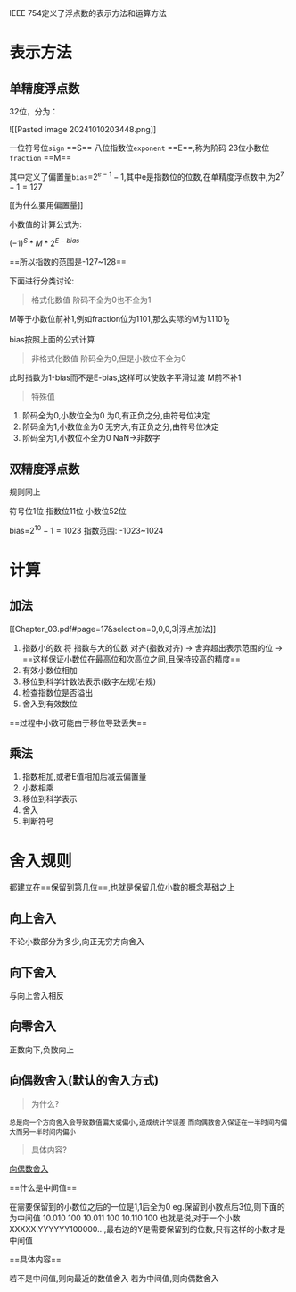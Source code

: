 IEEE 754定义了浮点数的表示方法和运算方法

# 表示方法

## 单精度浮点数

32位，分为：

![[Pasted image 20241010203448.png]]

一位符号位`sign`   ==S==
八位指数位`exponent`  ==E==,称为阶码
23位小数位`fraction` ==M==

其中定义了偏置量`bias`=$2^{e-1}-1$,其中e是指数位的位数,在单精度浮点数中,为$2^7-1=127$

[[为什么要用偏置量]]

小数值的计算公式为:

$(-1)^S*M*2^{E-bias}$

==所以指数的范围是-127~128==

下面进行分类讨论:

> 格式化数值
> 阶码不全为0也不全为1

M等于小数位前补1,例如fraction位为1101,那么实际的M为$1.1101_2$

bias按照上面的公式计算

> 非格式化数值
> 阶码全为0,但是小数位不全为0

此时指数为1-bias而不是E-bias,这样可以使数字平滑过渡
M前不补1

> 特殊值

1. 阶码全为0,小数位全为0
为0,有正负之分,由符号位决定
2. 阶码全为1,小数位全为0
无穷大,有正负之分,由符号位决定
3. 阶码全为1,小数位不全为0
NaN->非数字

## 双精度浮点数

规则同上

符号位1位
指数位11位
小数位52位

bias=$2^{10}-1=1023$
指数范围:
-1023~1024
# 计算

## 加法

[[Chapter_03.pdf#page=17&selection=0,0,0,3|浮点加法]]

1. 指数小的数 将 指数与大的位数 对齐(指数对齐) -> 舍弃超出表示范围的位 -> ==这样保证小数位在最高位和次高位之间,且保持较高的精度==
2. 有效小数位相加
3. 移位到科学计数法表示(数字左规/右规)
4. 检查指数位是否溢出
5. 舍入到有效数位

==过程中小数可能由于移位导致丢失==

## 乘法

1. 指数相加,或者E值相加后减去偏置量
2. 小数相乘
3. 移位到科学表示
4. 舍入
5. 判断符号

# 舍入规则

都建立在==保留到第几位==,也就是保留几位小数的概念基础之上
## 向上舍入

不论小数部分为多少,向正无穷方向舍入

## 向下舍入

与向上舍入相反

## 向零舍入

正数向下,负数向上

## 向偶数舍入(默认的舍入方式)

> 为什么?

`总是向一个方向舍入会导致数值偏大或偏小,造成统计学误差`
`而向偶数舍入保证在一半时间内偏大而另一半时间内偏小`

> 具体内容?

[向偶数舍入](https://blog.leodots.me/post/45-ieee754-rounding-rules.html)

==什么是中间值==

在需要保留到的小数位之后的一位是1,1后全为0
eg.保留到小数点后3位,则下面的为中间值
10.010 100
10.011 100
10.110 100
也就是说,对于一个小数XXXXX.YYYYYY100000...,最右边的Y是需要保留到的位数,只有这样的小数才是中间值

==具体内容==

若不是中间值,则向最近的数值舍入
若为中间值,则向偶数舍入